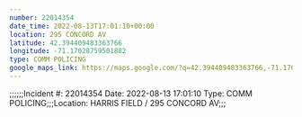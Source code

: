 ```yaml
---
number: 22014354
date_time: 2022-08-13T17:01:10+00:00
location: 295 CONCORD AV
latitude: 42.394409483363766
longitude: -71.17028759501882
type: COMM POLICING
google_maps_link: https://maps.google.com/?q=42.394409483363766,-71.17028759501882
---
```


;;;;;;Incident #: 22014354   Date: 2022-08-13 17:01:10   Type: COMM POLICING;;;Location: HARRIS FIELD / 295 CONCORD AV;;;
